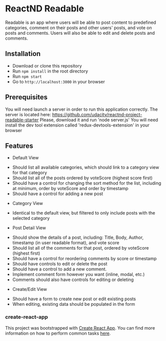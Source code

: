 # ReactND Readable

Readable is an app where users will be able to post content to predefined categories, comment on their posts and other users' posts, and vote on posts and comments. Users will also be able to edit and delete posts and comments.

## Installation

- Download or clone this repository
- Run `npm install` in the root directory
- Run `npm start`
- Go to `http://localhost:3000` in your browser

## Prerequisites

You will need launch a server in order to run this application correctly.
The server is located here: https://github.com/udacity/reactnd-project-readable-starter
Please, download it and run 'node server.js'
You will need install the dev tool extension called 'redux-devtools-extension' in your browser

## Features

- Default View
* Should list all available categories, which should link to a category view for that category
* Should list all of the posts ordered by voteScore (highest score first)
* Should have a control for changing the sort method for the list, including at minimum, order by voteScore and order by timestamp
* Should have a control for adding a new post

- Category View
* Identical to the default view, but filtered to only include posts with the selected category

- Post Detail View
* Should show the details of a post, including: Title, Body, Author, timestamp (in user readable format), and vote score
* Should list all of the comments for that post, ordered by voteScore (highest first)
* Should have a control for reordering comments by score or timestamp
* Should have controls to edit or delete the post
* Should have a control to add a new comment.
* Implement comment form however you want (inline, modal, etc.)
* Comments should also have controls for editing or deleting

- Create/Edit View
* Should have a form to create new post or edit existing posts
* When editing, existing data should be populated in the form

### create-react-app

This project was bootstrapped with [Create React App](https://github.com/facebookincubator/create-react-app). You can find more information on how to perform common tasks [here](https://github.com/facebookincubator/create-react-app/blob/master/packages/react-scripts/template/README.md).
